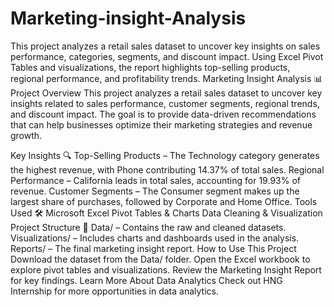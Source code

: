 # Marketing-insight-Analysis
This project analyzes a retail sales dataset to uncover key insights on sales performance, categories, segments, and discount impact. Using Excel Pivot Tables and visualizations, the report highlights top-selling products, regional performance, and profitability trends.
 Marketing Insight Analysis 📊
Project Overview
This project analyzes a retail sales dataset to uncover key insights related to sales performance, customer segments, regional trends, and discount impact. The goal is to provide data-driven recommendations that can help businesses optimize their marketing strategies and revenue growth.

Key Insights 🔍
Top-Selling Products – The Technology category generates the highest revenue, with Phone contributing 14.37% of total sales.
Regional Performance – California leads in total sales, accounting for 19.93% of revenue.
Customer Segments – The Consumer segment makes up the largest share of purchases, followed by Corporate and Home Office.
Tools Used 🛠
Microsoft Excel
Pivot Tables & Charts
Data Cleaning & Visualization
Project Structure 📂
Data/ – Contains the raw and cleaned datasets.
Visualizations/ – Includes charts and dashboards used in the analysis.
Reports/ – The final marketing insight report.
How to Use This Project
Download the dataset from the Data/ folder.
Open the Excel workbook to explore pivot tables and visualizations.
Review the Marketing Insight Report for key findings.
Learn More About Data Analytics
Check out HNG Internship for more opportunities in data analytics.
